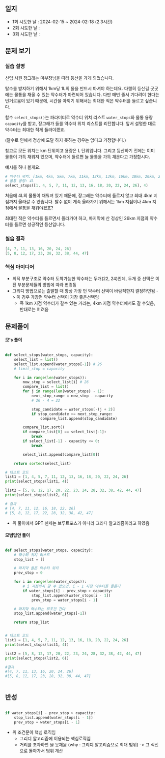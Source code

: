 
## 일지
- 1회 시도한 날 : 2024-02-15 ~ 2024-02-18 (2.3시간)
- 2회 시도한 날 : 
- 3회 시도한 날 : 

## 문제 보기

### 실습 설명
신입 사원 장그래는 마부장님을 따라 등산을 가게 되었습니다.

탈수를 방지하기 위해서 1km당 1L의 물을 반드시 마셔야 하는데요. 다행히 등산길 곳곳에는 물통을 채울 수 있는 약수터가 마련되어 있습니다. 다만 매번 줄서 기다려야 한다는 번거로움이 있기 때문에, 시간을 아끼기 위해서는 최대한 적은 약수터를 들르고 싶습니다.

함수 `select_stops()`는 파라미터로 약수터 위치 리스트 `water_stops`와 물통 용량 `capacity`를 받고, 장그래가 들를 약수터 위치 리스트를 리턴합니다. 앞서 설명한 대로 약수터는 최대한 적게 들러야겠죠.

(탈수로 인해서 정상에 도달 하지 못하는 경우는 없다고 가정합니다.)

참고로 모든 위치는 km 단위이고 용량은 L 단위입니다. 그리고 등산하기 전에는 이미 물통이 가득 채워져 있으며, 약수터에 들르면 늘 물통을 가득 채운다고 가정합시다.

예시를 하나 볼게요.

```python
# 약수터 위치: [1km, 4km, 5km, 7km, 11km, 12km, 13km, 16km, 18km, 20km, 22km, 24km, 26km]
# 물통 용량: 4L
select_stops([1, 4, 5, 7, 11, 12, 13, 16, 18, 20, 22, 24, 26], 4)

```
처음에 4L의 물통이 채워져 있기 때문에, 장그래는 약수터에 들르지 않고 최대 4km 지점까지 올라갈 수 있습니다. 탈수 없이 계속 올라가기 위해서는 1km 지점이나 4km 지점에서 물통을 채워야겠죠?

최대한 적은 약수터를 들르면서 올라가야 하고, 마지막에 산 정상인 26km 지점의 약수터를 들르면 성공적인 등산입니다.


### 실습 결과

```python
[4, 7, 11, 13, 16, 20, 24, 26]
[5, 8, 12, 17, 23, 28, 32, 38, 44, 47]
```

### 핵심 아이디어
- 최적 부분구조로 약수터 도착가능한 약수터는 두개(22, 24)인데, 두개 중 선택은 이전 부분문제들의 방법에 따라 변경됨
- 그리디 방법으로는 출발할 때 항상 가장 먼 약수터 선택이 바람직한지 결정하면됨 -> 이 경우 가장먼 약수터 선택이 가장 좋은선택임
  - 즉 1km 지점 약수터가 갈수 있는 거리는, 4km 지점 약수터에서도 갈 수있음, 반대로는 어려움


## 문제풀이

#### 모's 풀이
```python

def select_stops(water_stops, capacity):
    select_list = list()
    select_list.append(water_stops[-1]) # 26
    # limit_stop = capacity

    for i in range(len(water_stops)):
        now_stop = select_list[i] # 26
        compare_list = list()
        for j in range(len(water_stops) - 1):
            next_stop_range = now_stop - capacity
            # 26 - 4 = 22

            stop_candidate = water_stops[-(j + 2)]
            if stop_candidate >= next_stop_range:
                compare_list.append(stop_candidate)

        compare_list.sort()
        if compare_list[0] == select_list[-1]:
            break
        if select_list[-1] - capacity <= 0:
            break

        select_list.append(compare_list[0])

    return sorted(select_list)

# 테스트 코드
list1 = [1, 4, 5, 7, 11, 12, 13, 16, 18, 20, 22, 24, 26]
print(select_stops(list1, 4))

list2 = [5, 8, 12, 17, 20, 22, 23, 24, 28, 32, 38, 42, 44, 47]
print(select_stops(list2, 6))

# 결과
# [4, 7, 11, 12, 16, 18, 22, 26]
# [5, 8, 12, 17, 22, 28, 32, 38, 42, 47]


```

- 위 풀이에서 GPT 센세는 브루트포스가 아니라 그리디 알고리즘이라고 하였음


#### 모범답안 풀이
```python

def select_stops(water_stops, capacity):
    # 약수터 위치 리스트
    stop_list = []

    # 마지막 들른 약수터 위치
    prev_stop = 0

    for i in range(len(water_stops)):
        # i 지점까지 갈 수 없으면, i - 1 지점 약수터를 들른다
        if water_stops[i] - prev_stop > capacity:
            stop_list.append(water_stops[i - 1])
            prev_stop = water_stops[i - 1]

    # 마지막 약수터는 무조건 간다
    stop_list.append(water_stops[-1])

    return stop_list


# 테스트 코드
list1 = [1, 4, 5, 7, 11, 12, 13, 16, 18, 20, 22, 24, 26]
print(select_stops(list1, 4))

list2 = [5, 8, 12, 17, 20, 22, 23, 24, 28, 32, 38, 42, 44, 47]
print(select_stops(list2, 6))

#결과
#[4, 7, 11, 13, 16, 20, 24, 26]
#[5, 8, 12, 17, 23, 28, 32, 38, 44, 47]



```


## 반성
```python

if water_stops[i] - prev_stop > capacity:
    stop_list.append(water_stops[i - 1])
    prev_stop = water_stops[i - 1]

``` 
- 위 조건문이 핵심 로직임
  - 그리디 알고리즘에 이용되는 핵심로직임
  - 거리를 초과하면 물 못채움 (why : 그리디 알고리즘으로 최대 범위) -> 그 직전으로 돌아가서 범위 계산